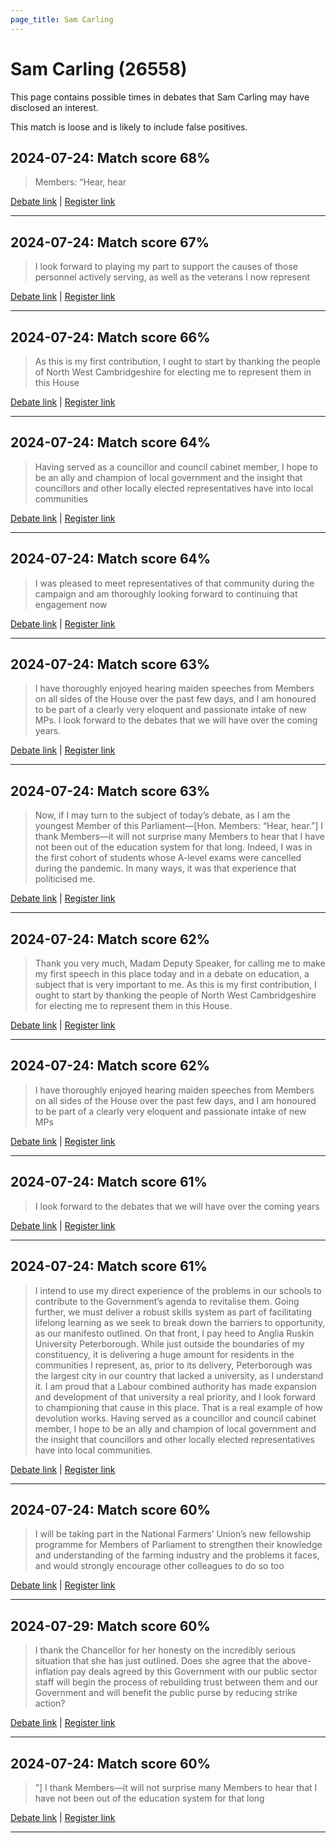 ```yaml
---
page_title: Sam Carling
---
```


# Sam Carling  (26558)

This page contains possible times in debates that Sam Carling may have disclosed an interest.

This match is loose and is likely to include false positives. 



## 2024-07-24: Match score 68%

>Members: “Hear, hear

[Debate link](https://www.theyworkforyou.com/debates/?id=2024-07-24d.756.1) | [Register link](https://www.theyworkforyou.com/mp/26558/register)


---



## 2024-07-24: Match score 67%

>I look forward to playing my part to support the causes of those personnel actively serving, as well as the veterans I now represent

[Debate link](https://www.theyworkforyou.com/debates/?id=2024-07-24d.756.1) | [Register link](https://www.theyworkforyou.com/mp/26558/register)


---



## 2024-07-24: Match score 66%

>As this is my first contribution, I ought to start by thanking the people of North West Cambridgeshire for electing me to represent them in this House

[Debate link](https://www.theyworkforyou.com/debates/?id=2024-07-24d.756.1) | [Register link](https://www.theyworkforyou.com/mp/26558/register)


---



## 2024-07-24: Match score 64%

>Having served as a councillor and council cabinet member, I hope to be an ally and champion of local government and the insight that councillors and other locally elected representatives have into local communities

[Debate link](https://www.theyworkforyou.com/debates/?id=2024-07-24d.756.1) | [Register link](https://www.theyworkforyou.com/mp/26558/register)


---



## 2024-07-24: Match score 64%

>I was pleased to meet representatives of that community during the campaign and am thoroughly looking forward to continuing that engagement now

[Debate link](https://www.theyworkforyou.com/debates/?id=2024-07-24d.756.1) | [Register link](https://www.theyworkforyou.com/mp/26558/register)


---



## 2024-07-24: Match score 63%

>I have thoroughly enjoyed hearing maiden speeches from Members on all sides of the House over the past few days, and I am honoured to be part of a clearly very eloquent and passionate intake of new MPs. I look forward to the debates that we will have over the coming years.

[Debate link](https://www.theyworkforyou.com/debates/?id=2024-07-24d.756.1) | [Register link](https://www.theyworkforyou.com/mp/26558/register)


---



## 2024-07-24: Match score 63%

>Now, if I may turn to the subject of today’s debate, as I am the youngest Member of this Parliament—[Hon. Members: “Hear, hear.”] I thank Members—it will not surprise many Members to hear that I have not been out of the education system for that long. Indeed, I was in the first cohort of students whose A-level exams were cancelled during the pandemic. In many ways, it was that experience that politicised me.

[Debate link](https://www.theyworkforyou.com/debates/?id=2024-07-24d.756.1) | [Register link](https://www.theyworkforyou.com/mp/26558/register)


---



## 2024-07-24: Match score 62%

>Thank you very much, Madam Deputy Speaker, for calling me to make my first speech in this place today and in a debate on education, a subject that is very important to me. As this is my first contribution, I ought to start by thanking the people of North West Cambridgeshire for electing me to represent them in this House.

[Debate link](https://www.theyworkforyou.com/debates/?id=2024-07-24d.756.1) | [Register link](https://www.theyworkforyou.com/mp/26558/register)


---



## 2024-07-24: Match score 62%

>I have thoroughly enjoyed hearing maiden speeches from Members on all sides of the House over the past few days, and I am honoured to be part of a clearly very eloquent and passionate intake of new MPs

[Debate link](https://www.theyworkforyou.com/debates/?id=2024-07-24d.756.1) | [Register link](https://www.theyworkforyou.com/mp/26558/register)


---



## 2024-07-24: Match score 61%

>I look forward to the debates that we will have over the coming years

[Debate link](https://www.theyworkforyou.com/debates/?id=2024-07-24d.756.1) | [Register link](https://www.theyworkforyou.com/mp/26558/register)


---



## 2024-07-24: Match score 61%

>I intend to use my direct experience of the problems in our schools to contribute to the Government’s agenda to revitalise them. Going further, we must deliver a robust skills system as part of facilitating lifelong learning as we seek to break down the barriers to opportunity, as our manifesto outlined. On that front, I pay heed to Anglia Ruskin University Peterborough. While just outside the boundaries of my constituency, it is delivering a huge amount for residents in the communities I represent, as, prior to its delivery, Peterborough was the largest city in our country that lacked a university, as I understand it. I am proud that a Labour combined authority has made expansion and development of that university a real priority, and I look forward to championing that cause in this place. That is a real example of how devolution works. Having served as a councillor and council cabinet member, I hope to be an ally and champion of local government and the insight that councillors and other locally elected representatives have into local communities.

[Debate link](https://www.theyworkforyou.com/debates/?id=2024-07-24d.756.1) | [Register link](https://www.theyworkforyou.com/mp/26558/register)


---



## 2024-07-24: Match score 60%

>I will be taking part in the National Farmers’ Union’s new fellowship programme for Members of Parliament to strengthen their knowledge and understanding of the farming industry and the problems it faces, and would strongly encourage other colleagues to do so too

[Debate link](https://www.theyworkforyou.com/debates/?id=2024-07-24d.756.1) | [Register link](https://www.theyworkforyou.com/mp/26558/register)


---



## 2024-07-29: Match score 60%

>I thank the Chancellor for her honesty on the incredibly serious situation that she has just outlined. Does she agree that the above-inflation pay deals agreed by this Government with our public sector staff will begin the process of rebuilding trust between them and our Government and will benefit the public purse by reducing strike action?

[Debate link](https://www.theyworkforyou.com/debates/?id=2024-07-29c.1048.2) | [Register link](https://www.theyworkforyou.com/mp/26558/register)


---



## 2024-07-24: Match score 60%

>”] I thank Members—it will not surprise many Members to hear that I have not been out of the education system for that long

[Debate link](https://www.theyworkforyou.com/debates/?id=2024-07-24d.756.1) | [Register link](https://www.theyworkforyou.com/mp/26558/register)


---

